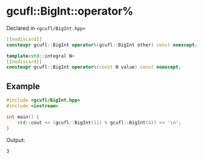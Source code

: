 # gcufl::BigInt::operator%
Declared in `<gcufl/BigInt.hpp>`
```cpp
[[nodiscard]]
constexpr gcufl::BigInt operator%(gcufl::BigInt other) const noexcept;

template<std::integral N>
[[nodiscard]]
constexpr gcufl::BigInt operator%(const N value) const noexcept;
```
## Example
```cpp
#include <gcufl/BigInt.hpp>
#include <iostream>

int main() {
	std::cout << (gcufl::BigInt(11) % gcufl::BigInt(4)) << '\n';
}
```
Output:
```
3
```

